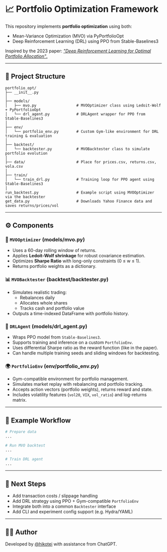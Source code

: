 # 📈 Portfolio Optimization Framework

This repository implements **portfolio optimization** using both:

- Mean-Variance Optimization (MVO) via PyPortfolioOpt
- Deep Reinforcement Learning (DRL) using PPO from Stable-Baselines3

Inspired by the 2023 paper: [*"Deep Reinforcement Learning for Optimal Portfolio Allocation"*.](https://icaps23.icaps-conference.org/papers/finplan/FinPlan23_paper_4.pdf)

---

## 📁 Project Structure

```
portfolio_opt/
├── __init__.py
│
├── models/
│   ├── mvo.py                  # MVOOptimizer class using Ledoit-Wolf + PyPortfolioOpt
│   └── drl_agent.py            # DRLAgent wrapper for PPO from Stable-Baselines3
│
├── env/
│   └── portfolio_env.py        # Custom Gym-like environment for DRL training & evaluation
│
├── backtest/
│   └── backtester.py           # MVOBacktester class to simulate portfolio evolution
│
├── data/                       # Place for prices.csv, returns.csv, vola.csv
│
├── train/
│   └── train_drl.py            # Training loop for PPO agent using Stable-Baselines3
│
run_backtest.py                 # Example script using MVOOptimizer via the backtester
get_data.py                     # Downloads Yahoo Finance data and saves returns/prices/vol
```

---

## ⚙️ Components

### 🧠 `MVOOptimizer` (models/mvo.py)
- Uses a 60-day rolling window of returns.
- Applies **Ledoit-Wolf shrinkage** for robust covariance estimation.
- Optimizes **Sharpe Ratio** with long-only constraints (0 ≤ w ≤ 1).
- Returns portfolio weights as a dictionary.

### 📊 `MVOBacktester` (backtest/backtester.py)
- Simulates realistic trading:
  - Rebalances daily
  - Allocates whole shares
  - Tracks cash and portfolio value
- Outputs a time-indexed DataFrame with portfolio history.

### 🧠 `DRLAgent` (models/drl_agent.py)
- Wraps PPO model from `Stable-Baselines3`.
- Supports training and inference on a custom `PortfolioEnv`.
- Uses differential Sharpe ratio as the reward function (like in the paper).
- Can handle multiple training seeds and sliding windows for backtesting.

### 🌍 `PortfolioEnv` (env/portfolio_env.py)
- Gym-compatible environment for portfolio management.
- Simulates market replay with rebalancing and portfolio tracking.
- Accepts action vectors (portfolio weights), returns reward and state.
- Includes volatility features (`vol20`, `VIX`, `vol_ratio`) and log-returns matrix.

---

## 🚀 Example Workflow

```bash
# Prepare data
...

# Run MVO backtest
...

# Train DRL agent
...
```

---

## 🧱 Next Steps

- Add transaction costs / slippage handling
- Add DRL strategy using PPO + Gym-compatible `PortfolioEnv`
- Integrate both into a common `Backtester` interface
- Add CLI and experiment config support (e.g. Hydra/YAML)

---

## 🧑‍💻 Author

Developed by [@hikotei](https://github.com/hikotei) with assistance from ChatGPT.
